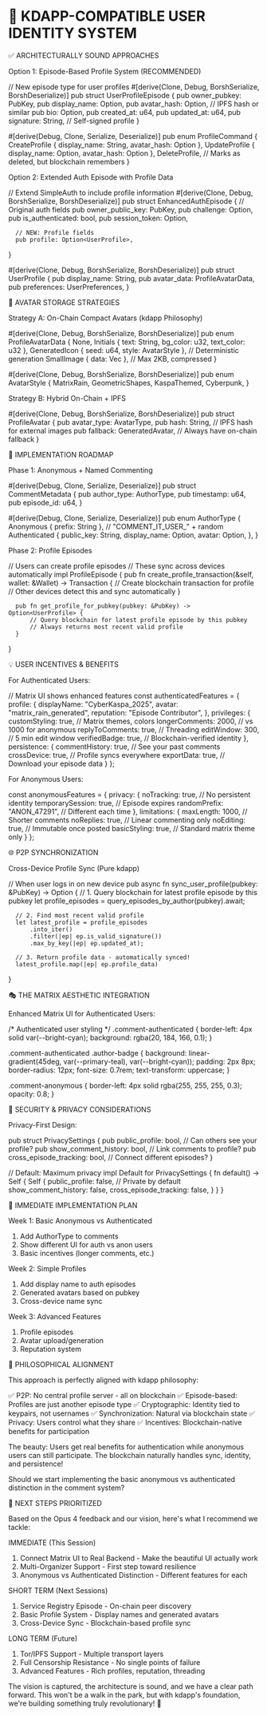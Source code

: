 
# 🎯 KDAPP-COMPATIBLE USER IDENTITY SYSTEM

  ✅ ARCHITECTURALLY SOUND APPROACHES

  Option 1: Episode-Based Profile System (RECOMMENDED)

  // New episode type for user profiles
  #[derive(Clone, Debug, BorshSerialize, BorshDeserialize)]
  pub struct UserProfileEpisode {
      pub owner_pubkey: PubKey,
      pub display_name: Option<String>,
      pub avatar_hash: Option<String>, // IPFS hash or similar
      pub bio: Option<String>,
      pub created_at: u64,
      pub updated_at: u64,
      pub signature: String, // Self-signed profile
  }

  #[derive(Debug, Clone, Serialize, Deserialize)]
  pub enum ProfileCommand {
      CreateProfile { display_name: String, avatar_hash: Option<String> },
      UpdateProfile { display_name: Option<String>, avatar_hash: Option<String> },
      DeleteProfile, // Marks as deleted, but blockchain remembers
  }

  Option 2: Extended Auth Episode with Profile Data

  // Extend SimpleAuth to include profile information
  #[derive(Clone, Debug, BorshSerialize, BorshDeserialize)]
  pub struct EnhancedAuthEpisode {
      // Original auth fields
      pub owner_public_key: PubKey,
      pub challenge: Option<String>,
      pub is_authenticated: bool,
      pub session_token: Option<String>,

      // NEW: Profile fields
      pub profile: Option<UserProfile>,
  }

  #[derive(Clone, Debug, BorshSerialize, BorshDeserialize)]
  pub struct UserProfile {
      pub display_name: String,
      pub avatar_data: ProfileAvatarData,
      pub preferences: UserPreferences,
  }

  🎨 AVATAR STORAGE STRATEGIES

  Strategy A: On-Chain Compact Avatars (kdapp Philosophy)

  #[derive(Clone, Debug, BorshSerialize, BorshDeserialize)]
  pub enum ProfileAvatarData {
      None,
      Initials { text: String, bg_color: u32, text_color: u32 },
      GeneratedIcon { seed: u64, style: AvatarStyle }, // Deterministic generation
      SmallImage { data: Vec<u8> }, // Max 2KB, compressed
  }

  #[derive(Clone, Debug, BorshSerialize, BorshDeserialize)]
  pub enum AvatarStyle {
      MatrixRain,
      GeometricShapes,
      KaspaThemed,
      Cyberpunk,
  }

  Strategy B: Hybrid On-Chain + IPFS

  #[derive(Clone, Debug, BorshSerialize, BorshDeserialize)]
  pub struct ProfileAvatar {
      pub avatar_type: AvatarType,
      pub hash: String, // IPFS hash for external images
      pub fallback: GeneratedAvatar, // Always have on-chain fallback
  }

  🚀 IMPLEMENTATION ROADMAP

  Phase 1: Anonymous + Named Commenting

  #[derive(Debug, Clone, Serialize, Deserialize)]
  pub struct CommentMetadata {
      pub author_type: AuthorType,
      pub timestamp: u64,
      pub episode_id: u64,
  }

  #[derive(Debug, Clone, Serialize, Deserialize)]
  pub enum AuthorType {
      Anonymous { prefix: String }, // "COMMENT_IT_USER_" + random
      Authenticated {
          public_key: String,
          display_name: Option<String>,
          avatar: Option<AvatarData>,
      },
  }

  Phase 2: Profile Episodes

  // Users can create profile episodes
  // These sync across devices automatically
  impl ProfileEpisode {
      pub fn create_profile_transaction(&self, wallet: &Wallet) -> Transaction {
          // Create blockchain transaction for profile
          // Other devices detect this and sync automatically
      }

      pub fn get_profile_for_pubkey(pubkey: &PubKey) -> Option<UserProfile> {
          // Query blockchain for latest profile episode by this pubkey
          // Always returns most recent valid profile
      }
  }

  💡 USER INCENTIVES & BENEFITS

  For Authenticated Users:

  // Matrix UI shows enhanced features
  const authenticatedFeatures = {
      profile: {
          displayName: "CyberKaspa_2025",
          avatar: "matrix_rain_generated",
          reputation: "Episode Contributor",
      },
      privileges: {
          customStyling: true,        // Matrix themes, colors
          longerComments: 2000,       // vs 1000 for anonymous
          replyToComments: true,      // Threading
          editWindow: 300,            // 5 min edit window
          verifiedBadge: true,        // Blockchain-verified identity
      },
      persistence: {
          commentHistory: true,       // See your past comments
          crossDevice: true,          // Profile syncs everywhere
          exportData: true,           // Download your episode data
      }
  };

  For Anonymous Users:

  const anonymousFeatures = {
      privacy: {
          noTracking: true,           // No persistent identity
          temporarySession: true,     // Episode expires
          randomPrefix: "ANON_47291", // Different each time
      },
      limitations: {
          maxLength: 1000,            // Shorter comments
          noReplies: true,            // Linear commenting only
          noEditing: true,            // Immutable once posted
          basicStyling: true,         // Standard matrix theme only
      }
  };

  🌐 P2P SYNCHRONIZATION

  Cross-Device Profile Sync (Pure kdapp)

  // When user logs in on new device
  pub async fn sync_user_profile(pubkey: &PubKey) -> Option<UserProfile> {
      // 1. Query blockchain for latest profile episode by this pubkey
      let profile_episodes = query_episodes_by_author(pubkey).await;

      // 2. Find most recent valid profile
      let latest_profile = profile_episodes
          .into_iter()
          .filter(|ep| ep.is_valid_signature())
          .max_by_key(|ep| ep.updated_at);

      // 3. Return profile data - automatically synced!
      latest_profile.map(|ep| ep.profile_data)
  }

  🎭 THE MATRIX AESTHETIC INTEGRATION

  Enhanced Matrix UI for Authenticated Users:

  /* Authenticated user styling */
  .comment-authenticated {
      border-left: 4px solid var(--bright-cyan);
      background: rgba(20, 184, 166, 0.1);
  }

  .comment-authenticated .author-badge {
      background: linear-gradient(45deg, var(--primary-teal), var(--bright-cyan));
      padding: 2px 8px;
      border-radius: 12px;
      font-size: 0.7rem;
      text-transform: uppercase;
  }

  .comment-anonymous {
      border-left: 4px solid rgba(255, 255, 255, 0.3);
      opacity: 0.8;
  }

  🔐 SECURITY & PRIVACY CONSIDERATIONS

  Privacy-First Design:

  pub struct PrivacySettings {
      pub public_profile: bool,      // Can others see your profile?
      pub show_comment_history: bool, // Link comments to profile?
      pub cross_episode_tracking: bool, // Connect different episodes?
  }

  // Default: Maximum privacy
  impl Default for PrivacySettings {
      fn default() -> Self {
          Self {
              public_profile: false,    // Private by default
              show_comment_history: false,
              cross_episode_tracking: false,
          }
      }
  }

  🎯 IMMEDIATE IMPLEMENTATION PLAN

  Week 1: Basic Anonymous vs Authenticated

  1. Add AuthorType to comments
  2. Show different UI for auth vs anon users
  3. Basic incentives (longer comments, etc.)

  Week 2: Simple Profiles

  1. Add display name to auth episodes
  2. Generated avatars based on pubkey
  3. Cross-device name sync

  Week 3: Advanced Features

  1. Profile episodes
  2. Avatar upload/generation
  3. Reputation system

  💭 PHILOSOPHICAL ALIGNMENT

  This approach is perfectly aligned with kdapp philosophy:

  ✅ P2P: No central profile server - all on blockchain
  ✅ Episode-based: Profiles are just another episode type
  ✅ Cryptographic: Identity tied to keypairs, not usernames
  ✅ Synchronization: Natural via blockchain state
  ✅ Privacy: Users control what they share
  ✅ Incentives: Blockchain-native benefits for participation

  The beauty: Users get real benefits for authentication while anonymous users can still participate. The blockchain naturally handles sync, identity, and persistence!

  Should we start implementing the basic anonymous vs authenticated distinction in the comment system?

   🎯 NEXT STEPS PRIORITIZED

  Based on the Opus 4 feedback and our vision, here's what I recommend we tackle:

  IMMEDIATE (This Session)

  1. Connect Matrix UI to Real Backend - Make the beautiful UI actually work
  2. Multi-Organizer Support - First step toward resilience
  3. Anonymous vs Authenticated Distinction - Different features for each

  SHORT TERM (Next Sessions)

  1. Service Registry Episode - On-chain peer discovery
  2. Basic Profile System - Display names and generated avatars
  3. Cross-Device Sync - Blockchain-based profile sync

  LONG TERM (Future)

  1. Tor/IPFS Support - Multiple transport layers
  2. Full Censorship Resistance - No single points of failure
  3. Advanced Features - Rich profiles, reputation, threading

  The vision is captured, the architecture is sound, and we have a clear path forward. This won't be a walk in the park, but with kdapp's foundation, we're building something truly revolutionary! 🚀